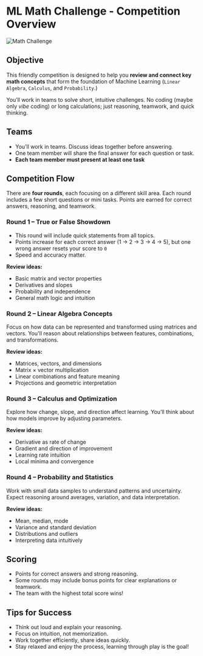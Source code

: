 # ML Math Challenge - Competition Overview

![Math Challenge](https://i.imgur.com/U1c6P0h.png)

## Objective

This friendly competition is designed to help you **review and connect key math concepts** that form the foundation of Machine Learning (`Linear Algebra`, `Calculus`, and `Probability`.)

You’ll work in teams to solve short, intuitive challenges.
No coding (maybe only *vibe* coding) or long calculations; just reasoning, teamwork, and quick thinking.


## Teams

* You’ll work in teams. Discuss ideas together before answering.
* One team member will share the final answer for each question or task.
* **Each team member must present at least one task**

## Competition Flow

There are **four rounds**, each focusing on a different skill area.
Each round includes a few short questions or mini tasks.
Points are earned for correct answers, reasoning, and teamwork.

### Round 1 – True or False Showdown

- This round will include quick statements from all topics.
- Points increase for each correct answer (1 → 2 → 3 → 4 → 5),
but one wrong answer resets your score to `0`
- Speed and accuracy matter.

**Review ideas:**

* Basic matrix and vector properties
* Derivatives and slopes
* Probability and independence
* General math logic and intuition


### Round 2 – Linear Algebra Concepts

Focus on how data can be represented and transformed using matrices and vectors.
You'll reason about relationships between features, combinations, and transformations.

**Review ideas:**

* Matrices, vectors, and dimensions
* Matrix × vector multiplication
* Linear combinations and feature meaning
* Projections and geometric interpretation

### Round 3 – Calculus and Optimization

Explore how change, slope, and direction affect learning.
You’ll think about how models improve by adjusting parameters.

**Review ideas:**

* Derivative as rate of change
* Gradient and direction of improvement
* Learning rate intuition
* Local minima and convergence


### Round 4 – Probability and Statistics

Work with small data samples to understand patterns and uncertainty.
Expect reasoning around averages, variation, and data interpretation.

**Review ideas:**

* Mean, median, mode
* Variance and standard deviation
* Distributions and outliers
* Interpreting data intuitively


## Scoring

* Points for correct answers and strong reasoning.
* Some rounds may include bonus points for clear explanations or teamwork.
* The team with the highest total score wins!


## Tips for Success

* Think out loud and explain your reasoning.
* Focus on intuition, not memorization.
* Work together efficiently, share ideas quickly.
* Stay relaxed and enjoy the process, learning through play is the goal!

